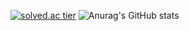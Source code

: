 [![solved.ac tier](http://mazassumnida.wtf/api/generate_badge?boj=hipo_son)](https://solved.ac/hipo_son)
![Anurag's GitHub stats](https://github-readme-stats.vercel.app/api?username=hipo-son&show_icons=true&theme=radical)
<!--
**hipo-son/hipo-son** is a ✨ _special_ ✨ repository because its `README.md` (this file) appears on your GitHub profile.

Here are some ideas to get you started:

- 🔭 I’m currently working on ...
- 🌱 I’m currently learning ...
- 👯 I’m looking to collaborate on ...
- 🤔 I’m looking for help with ...
- 💬 Ask me about ...
- 📫 How to reach me: ...
- 😄 Pronouns: ...
- ⚡ Fun fact: ...
-->
